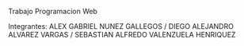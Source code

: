 Trabajo Programacion Web

Integrantes: ALEX GABRIEL NUNEZ GALLEGOS / DIEGO ALEJANDRO ALVAREZ VARGAS / SEBASTIAN ALFREDO VALENZUELA HENRIQUEZ
